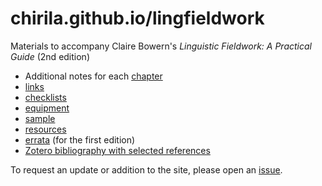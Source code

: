 # chirila.github.io/lingfieldwork

Materials to accompany Claire Bowern's _Linguistic Fieldwork: A Practical Guide_ (2nd edition)

* Additional notes for each [chapter](chapters.md)
* [links](links.md)
* [checklists](checklists.md)
* [equipment](eqipment.md)
* [sample](sample.md)
* [resources](resources.md)
* [errata](errata.md) (for the first edition)
* [Zotero bibliography with selected references](https://www.zotero.org/groups/4549903/lingfieldwork/library)


To request an update or addition to the site, please open an [issue](https://github.com/chirila/lingfieldwork/issues).
